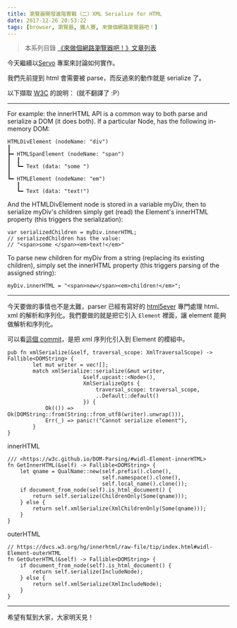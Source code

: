 ```yaml
---
title: 瀏覽器開發進階實戰（二）XML Serialize for HTML
date: 2017-12-26 20:53:22
tags: [browser, 瀏覽器, 鐵人賽, 來做個網路瀏覽器吧！]
---
```

> 本系列目錄 [《來做個網路瀏覽器吧！》文章列表](/post/2018/02/browser/browser_series_33/)


                    
今天繼續以[Servo](https://github.com/servo/servo) 專案來討論如何實作。

我們先前提到 html 會需要被 parse，而反過來的動作就是 serialize 了。


以下擷取 [W3C](https://w3c.github.io/DOM-Parsing/#widl-Element-innerHTML) 的說明：
(就不翻譯了 :P）

---
For example: the innerHTML API is a common way to both parse and serialize a DOM (it does both). If a particular Node, has the following in-memory DOM:

    HTMLDivElement (nodeName: "div")
    ┃
    ┣━ HTMLSpanElement (nodeName: "span")
    ┃  ┃
    ┃  ┗━ Text (data: "some ")
    ┃
    ┗━ HTMLElement (nodeName: "em")
       ┃
       ┗━ Text (data: "text!")
  

And the HTMLDivElement node is stored in a variable myDiv, then to serialize myDiv's children simply get (read) the Element's innerHTML property (this triggers the serialization):

    var serializedChildren = myDiv.innerHTML;
    // serializedChildren has the value:
    // "<span>some </span><em>text!</em>"
  

To parse new children for myDiv from a string (replacing its existing children), simply set the innerHTML property (this triggers parsing of the assigned string):

    myDiv.innerHTML = "<span>new</span><em>children!</em>";
---

今天要做的事情也不是太難，parser 已經有寫好的 [html5ever](https://github.com/servo/html5ever) 專門處理 html、xml 的解析和序列化。我們要做的就是把它引入 `Element` 裡面，讓 element 能夠做解析和序列化。

可以看[這個 commit](https://github.com/servo/servo/commit/06759fd0fd4e6a1b905cb93fb023b389d7f73bc3)，是把 xml 序列化引入到 Element 的模組中。

```
pub fn xmlSerialize(&self, traversal_scope: XmlTraversalScope) -> Fallible<DOMString> {
        let mut writer = vec![];
        match xmlSerialize::serialize(&mut writer,
                        &self.upcast::<Node>(),
                        XmlSerializeOpts {
                            traversal_scope: traversal_scope,
                            ..Default::default()
                        }) {
            Ok(()) => Ok(DOMString::from(String::from_utf8(writer).unwrap())),
            Err(_) => panic!("Cannot serialize element"),
        }
}
```
innerHTML
```
/// <https://w3c.github.io/DOM-Parsing/#widl-Element-innerHTML>
fn GetInnerHTML(&self) -> Fallible<DOMString> {
    let qname = QualName::new(self.prefix().clone(),
                              self.namespace().clone(),
                              self.local_name().clone());
    if document_from_node(self).is_html_document() {
        return self.serialize(ChildrenOnly(Some(qname)));
    } else {
        return self.xmlSerialize(XmlChildrenOnly(Some(qname)));
    }
}
```
outerHTML
```
// https://dvcs.w3.org/hg/innerhtml/raw-file/tip/index.html#widl-Element-outerHTML
fn GetOuterHTML(&self) -> Fallible<DOMString> {
    if document_from_node(self).is_html_document() {
        return self.serialize(IncludeNode);
    } else {
        return self.xmlSerialize(XmlIncludeNode);
    }
}
```

---

希望有幫到大家，大家明天見！

